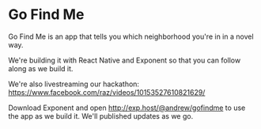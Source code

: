 # Go Find Me

Go Find Me is an app that tells you which neighborhood you're in in a novel way.

We're building it with React Native and Exponent so that you can follow along as we build it.

We're also livestreaming our hackathon: https://www.facebook.com/raz/videos/10153527610821629/

Download Exponent and open http://exp.host/@andrew/gofindme to use the app as we build it. We'll published updates as we go.
